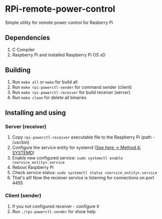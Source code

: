 # RPi-remote-power-control
Simple utility for remote power control for Rasberry Pi

## Dependencies
1. C Compiler
1. Raspberry Pi and installed Raspberry Pi OS xD

## Building
1. Run `make all` or `make` for build all
1. Run `make rpi-powerctl-sender` for command sender (client)
1. Run `make rpi-powerctl-receiver` for build receiver (server)
1. Run `make clean` for delete all binaries

## Installing and using
### Server (receiver)
1. Copy `rpi-powerctl-receiver` executable file to the Raspberry Pi (path - /usr/bin)
1. Configure the service entity for systemd ([See here -> Method 4: SYSTEMD](https://www.dexterindustries.com/howto/run-a-program-on-your-raspberry-pi-at-startup/))
1. Enable new configured service: `sudo systemctl enable <service_entity>.service`
1. Reboot Raspberry Pi
1. Check service status: `sudo systemctl status <service_entity>.service`
1. That's all! Now the receiver service is listening for connections on port 4455
### Client (sender)
1. If you not configured receiver - configure it
1. Run `./rpi-powerctl-sender` for show help
